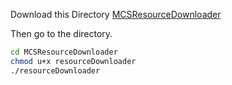 Download this Directory [MCSResourceDownloader](.)

Then go to the directory.
```bash
cd MCSResourceDownloader
chmod u+x resourceDownloader
./resourceDownloader
```
